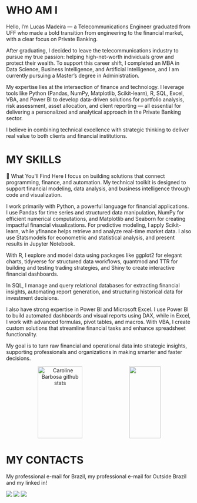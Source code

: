 # WHO AM I 
            
          
Hello, I’m Lucas Madeira — a Telecommunications Engineer graduated from UFF who made a bold transition from engineering to the financial market, with a clear focus on Private Banking.

After graduating, I decided to leave the telecommunications industry to pursue my true passion: helping high-net-worth individuals grow and protect their wealth. To support this career shift, I completed an MBA in Data Science, Business Intelligence, and Artificial Intelligence, and I am currently pursuing a Master’s degree in Administration.

My expertise lies at the intersection of finance and technology. I leverage tools like Python (Pandas, NumPy, Matplotlib, Scikit-learn), R, SQL, Excel, VBA, and Power BI to develop data-driven solutions for portfolio analysis, risk assessment, asset allocation, and client reporting — all essential for delivering a personalized and analytical approach in the Private Banking sector.

I believe in combining technical excellence with strategic thinking to deliver real value to both clients and financial institutions.
# MY SKILLS
💼 What You'll Find Here
I focus on building solutions that connect programming, finance, and automation. My technical toolkit is designed to support financial modeling, data analysis, and business intelligence through code and visualization.

I work primarily with Python, a powerful language for financial applications. I use Pandas for time series and structured data manipulation, NumPy for efficient numerical computations, and Matplotlib and Seaborn for creating impactful financial visualizations. For predictive modeling, I apply Scikit-learn, while yfinance helps retrieve and analyze real-time market data. I also use Statsmodels for econometric and statistical analysis, and present results in Jupyter Notebook.

With R, I explore and model data using packages like ggplot2 for elegant charts, tidyverse for structured data workflows, quantmod and TTR for building and testing trading strategies, and Shiny to create interactive financial dashboards.

In SQL, I manage and query relational databases for extracting financial insights, automating report generation, and structuring historical data for investment decisions.

I also have strong expertise in Power BI and Microsoft Excel. I use Power BI to build automated dashboards and visual reports using DAX, while in Excel, I work with advanced formulas, pivot tables, and macros. With VBA, I create custom solutions that streamline financial tasks and enhance spreadsheet functionality.

My goal is to turn raw financial and operational data into strategic insights, supporting professionals and organizations in making smarter and faster decisions.

                  




<div align="center">  
  <img width="49%" height="195px" src="https://github-readme-stats.vercel.app/api?username=Blackwood249&show_icons=true&count_private=true&hide_border=true&title_color=#000080&icon_color=#000000&text_color=#000080_color=#000080" alt="Caroline Barbosa github stats" /> 
  <img width="41%" height="195px" src="https://github-readme-stats.vercel.app/api/top-langs/?username=Blackwood249&layout=compact&hide_border=true&title_color=#000080text_color=ff91a4&bg_color=0d1117" />
</div>
  
    
# MY CONTACTS 
  
  My professional e-mail for Brazil, my professional e-mail for Outside Brazil and my linked in!
  
  <div>
    <a href = "mailto:contato@lucasmadeira.tec.br"><img src="https://img.shields.io/badge/-Gmail-%23333?style=for-the-badge&logo=gmail&logoColor=green" target="_blank"></a> 
     <a href = "mailto:internationalcontact@lucasmadeira.tec.br"><img src="https://img.shields.io/badge/-Gmail-%23333?style=for-the-badge&logo=gmail&logoColor=blue" target="_blank"></a> 
   <a href="https://www.linkedin.com/in/lucas-madeira-7606a017b/" target="_blank"><img src="https://img.shields.io/badge/-LinkedIn-%230077B5?style=for-the-badge&logo=linkedin&logoColor=white" target="_blank"></a> 
   
